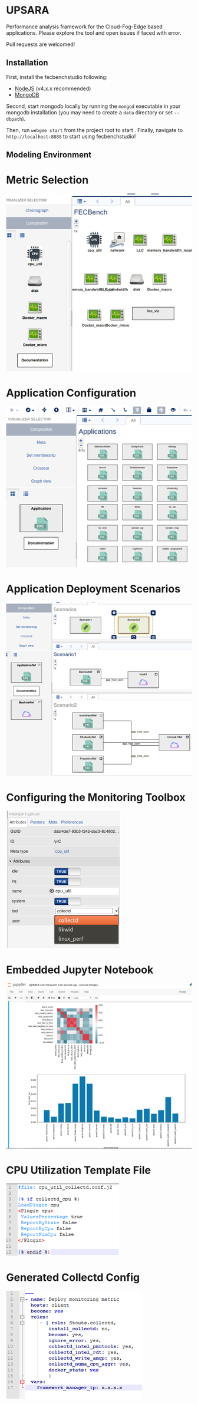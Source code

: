# UPSARA

Performance analysis framework for the Cloud-Fog-Edge based applications.
Please explore the tool and open issues if faced with error.

Pull requests are welcomed!

## Installation
First, install the fecbenchstudio following:
- [NodeJS](https://nodejs.org/en/) (v4.x.x recommended)
- [MongoDB](https://www.mongodb.com/)

Second, start mongodb locally by running the `mongod` executable in your mongodb installation (you may need to create a `data` directory or set `--dbpath`).

Then, run `webgme start` from the project root to start . Finally, navigate to `http://localhost:8888` to start using fecbenchstudio!

## Modeling Environment


# Metric Selection
![Alt text](./img/usecase_metric.PNG "Metric Selection")

# Application Configuration
![Alt text](./img/application_model.PNG "Application Configuration")

# Application Deployment Scenarios
![Alt text](./img/scenario_model.PNG "Application Deployment Scenarios")

# Configuring the Monitoring Toolbox
![Alt text](./img/cpu_collectd.PNG "Configuring the Monitoring Toolbox")

# Embedded Jupyter Notebook 
![Alt text](./img/jupyter_viz.PNG "Embedded Jupyter Notebook")

# CPU Utilization Template File
![Alt text](./img/cpu_util_template.PNG "CPU Utilization Template File")

# Generated Collectd Config
![Alt text](./img/generated_cpu_util_yaml.PNG "Generated Collectd Config")





